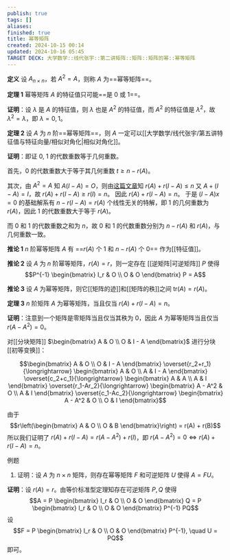 ```yaml
---
publish: true
tags: []
aliases: 
finished: true
title: 幂等矩阵
created: 2024-10-15 00:14
updated: 2024-10-16 05:45
TARGET DECK: 大学数学::线代张宇::第二讲矩阵::矩阵::矩阵的幂::幂等矩阵
---
```


**定义** 设 $A_{n \times n}$，若 $A^2 = A$，则称 $A$ 为==幂等矩阵==。

**定理 1** 幂等矩阵 $A$ 的特征值只可能==是 0 或 1==。

**证明**：设 $\lambda$ 是 $A$ 的特征值，则 $\lambda$ 也是 $A^2$ 的特征值，而 $A^2$ 的特征值是 $\lambda^2$，故 $\lambda^2 = \lambda$，即 $\lambda = 0, 1$。

**定理 2** 设 $A$ 为 $n$ 阶==幂等矩阵==，则 $A$ 一定可以[[大学数学/线代张宇/第五讲特征值与特征向量/相似对角化|相似对角化]]。

**证明**：即证 0, 1 的代数重数等于几何重数。

首先，0 的代数重数大于等于其几何重数 $t \ge n - r(A)$。

其次，由 $A^2 = A$ 知 $A(I - A) = O$，则由[这篇文章](https://blog.csdn.net/qaqwqaqwq/article/details/121981325?spm=1001.2014.3001.5502)知 
$r(A) + r(I - A) \le n$
又 $A + (I - A) = I$，故 $r(A) + r(I - A) \ge r(I) = n$。
因此 $r(A) + r(I - A) = n$。
于是 $(I - A){x} = {0}$ 的基础解系有 $n - r(I - A) = r(A)$ 个线性无关的特解，即 1 的几何重数为 $r(A)$，因此 1 的代数重数大于等于 $r(A)$。

而 0 和 1 的代数重数之和为 $n$，故 0 和 1 的代数重数分别为 $n - r(A)$ 和 $r(A)$，与几何重数一致。

**推论 1** $n$ 阶幂等矩阵 $A$ 有 ==$r(A)$ 个 1 和 $n - r(A)$ 个 0== 作为[[特征值]]。

**推论 2** 设 $A$ 为 $n$ 阶幂等矩阵，$r(A) = r$，则一定存在 [[逆矩阵|可逆矩阵]] $P$ 使得 
$$P^{-1} \begin{bmatrix} I_r & O \\ O & O \end{bmatrix} P = A$$

**推论 3** 设 $A$ 为幂等矩阵，则它[[矩阵的迹]]和[[矩阵的秩]]之间 $\text{tr}(A) = r(A)$。

**定理 3** $n$ 阶矩阵 $A$ 为幂等矩阵，当且仅当 $r(A) + r(I - A) = n$。

**证明**：注意到一个矩阵是零矩阵当且仅当其秩为 0，因此 $A$ 为幂等矩阵当且仅当 $r(A - A^2) = 0$。

对[[分块矩阵]] $\begin{bmatrix} A & O \\ O & I - A \end{bmatrix}$ 进行分块[[初等变换]]：

$$\begin{bmatrix} A & O \\ O & I - A \end{bmatrix} \overset{r_2+r_1}{\longrightarrow} \begin{bmatrix} A & O \\ A & I - A \end{bmatrix} \overset{c_2+c_1}{\longrightarrow} \begin{bmatrix} A & A \\ A & I \end{bmatrix} \overset{r_1-Ar_2}{\longrightarrow} \begin{bmatrix} A - A^2 & O \\ A & I \end{bmatrix} \overset{c_1-Ac_2}{\longrightarrow} \begin{bmatrix} A - A^2 & O \\ O & I \end{bmatrix}$$

由于 
$$r\left(\begin{bmatrix} A & O \\ O & B \end{bmatrix}\right) = r(A) + r(B)$$
所以我们证明了 $r(A) + r(I - A) = r(A - A^2) + r(I)$，即 $r(A - A^2) = 0 \iff r(A) + r(I - A) = n$。

例题

1. 证明：设 $A$ 为 $n \times n$ 矩阵，则存在幂等矩阵 $F$ 和可逆矩阵 $U$ 使得 $A = FU$。

**证明**：设 $r(A) = r$。由等价标准型定理知存在可逆矩阵 $P, Q$ 使得 
$$A = P \begin{bmatrix} I_r & O \\ O & O \end{bmatrix} Q = P \begin{bmatrix} I_r & O \\ O & O \end{bmatrix} P^{-1} PQ$$
设 
$$F = P \begin{bmatrix} I_r & O \\ O & O \end{bmatrix} P^{-1}, \quad U = PQ$$
即可。